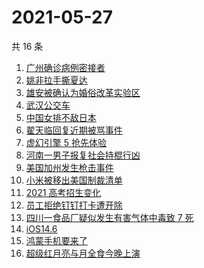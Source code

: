 # 2021-05-27

共 16 条

<!-- BEGIN -->
<!-- 最后更新时间 Thu May 27 2021 12:50:13 GMT+0800 (China Standard Time) -->

1. [广州确诊病例密接者](https://www.zhihu.com/search?q=广州疫情)
2. [姚非拉手撕夏达](https://www.zhihu.com/search?q=夏达)
3. [雄安被确认为婚俗改革实验区](https://www.zhihu.com/search?q=雄安)
4. [武汉公交车](https://www.zhihu.com/search?q=武汉公交车)
5. [中国女排不敌日本](https://www.zhihu.com/search?q=中国女排)
6. [翟天临回复近期被骂事件](https://www.zhihu.com/search?q=翟天临回复)
7. [虚幻引擎 5 抢先体验](https://www.zhihu.com/search?q=虚幻引擎5)
8. [河南一男子报复社会持棍行凶](https://www.zhihu.com/search?q=河南男子)
9. [美国加州发生枪击事件](https://www.zhihu.com/search?q=美国枪击)
10. [小米被移出美国制裁清单](https://www.zhihu.com/search?q=小米美国和解)
11. [2021 高考招生变化](https://www.zhihu.com/search?q=高考招生)
12. [员工拒绝钉钉打卡遭开除](https://www.zhihu.com/search?q=员工拒绝打卡)
13. [四川一食品厂疑似发生有害气体中毒致 7 死](https://www.zhihu.com/search?q=四川食品厂)
14. [iOS14.6](https://www.zhihu.com/search?q=ios14.6)
15. [鸿蒙手机要来了](https://www.zhihu.com/search?q=华为鸿蒙)
16. [超级红月亮与月全食今晚上演](https://www.zhihu.com/search?q=超级红月亮)

<!-- END -->
